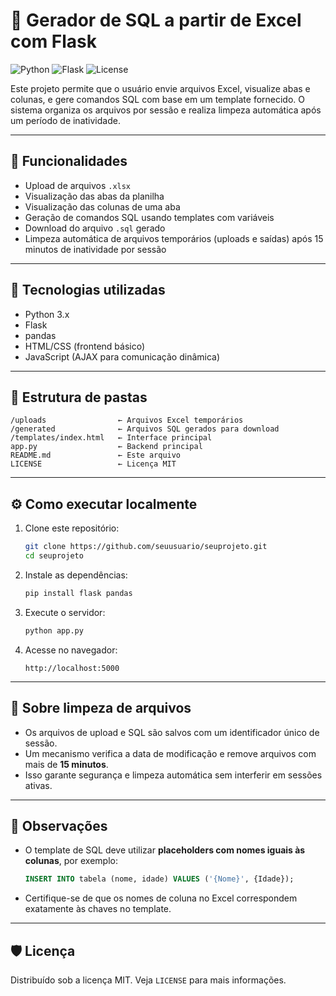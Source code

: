 
# 🧾 Gerador de SQL a partir de Excel com Flask

![Python](https://img.shields.io/badge/Python-3.x-blue)
![Flask](https://img.shields.io/badge/Flask-Web_Framework-lightgrey)
![License](https://img.shields.io/badge/license-MIT-green)

Este projeto permite que o usuário envie arquivos Excel, visualize abas e colunas, e gere comandos SQL com base em um template fornecido. O sistema organiza os arquivos por sessão e realiza limpeza automática após um período de inatividade.

---

## 🚀 Funcionalidades

- Upload de arquivos `.xlsx`
- Visualização das abas da planilha
- Visualização das colunas de uma aba
- Geração de comandos SQL usando templates com variáveis
- Download do arquivo `.sql` gerado
- Limpeza automática de arquivos temporários (uploads e saídas) após 15 minutos de inatividade por sessão

---

## 🧠 Tecnologias utilizadas

- Python 3.x
- Flask
- pandas
- HTML/CSS (frontend básico)
- JavaScript (AJAX para comunicação dinâmica)

---

## 📁 Estrutura de pastas

```
/uploads                ← Arquivos Excel temporários
/generated              ← Arquivos SQL gerados para download
/templates/index.html   ← Interface principal
app.py                  ← Backend principal
README.md               ← Este arquivo
LICENSE                 ← Licença MIT
```

---

## ⚙️ Como executar localmente

1. Clone este repositório:
   ```bash
   git clone https://github.com/seuusuario/seuprojeto.git
   cd seuprojeto
   ```

2. Instale as dependências:
   ```bash
   pip install flask pandas
   ```

3. Execute o servidor:
   ```bash
   python app.py
   ```

4. Acesse no navegador:
   ```
   http://localhost:5000
   ```

---

## 🧹 Sobre limpeza de arquivos

- Os arquivos de upload e SQL são salvos com um identificador único de sessão.
- Um mecanismo verifica a data de modificação e remove arquivos com mais de **15 minutos**.
- Isso garante segurança e limpeza automática sem interferir em sessões ativas.

---

## 📌 Observações

- O template de SQL deve utilizar **placeholders com nomes iguais às colunas**, por exemplo:
  ```sql
  INSERT INTO tabela (nome, idade) VALUES ('{Nome}', {Idade});
  ```
- Certifique-se de que os nomes de coluna no Excel correspondem exatamente às chaves no template.

---

## 🛡️ Licença

Distribuído sob a licença MIT. Veja `LICENSE` para mais informações.

